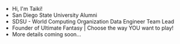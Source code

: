 - Hi, I'm Taiki!
- San Diego State University Alumni
- SDSU - World Computing Organization Data Engineer Team Lead
- Founder of Ultimate Fantasy | Choose the way YOU want to play!
- More details coming soon...
